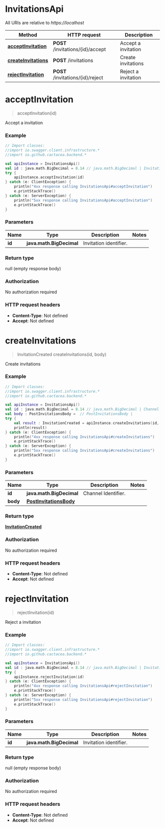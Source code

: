 # InvitationsApi

All URIs are relative to *https://localhost*

Method | HTTP request | Description
------------- | ------------- | -------------
[**acceptInvitation**](InvitationsApi.md#acceptInvitation) | **POST** /invitations/{id}/accept | Accept a invitation
[**createInvitations**](InvitationsApi.md#createInvitations) | **POST** /invitations | Create invitations
[**rejectInvitation**](InvitationsApi.md#rejectInvitation) | **POST** /invitations/{id}/reject | Reject a invitation


<a name="acceptInvitation"></a>
# **acceptInvitation**
> acceptInvitation(id)

Accept a invitation

### Example
```kotlin
// Import classes:
//import io.swagger.client.infrastructure.*
//import io.github.cactacea.backend.*

val apiInstance = InvitationsApi()
val id : java.math.BigDecimal = 8.14 // java.math.BigDecimal | Invitation identifier.
try {
    apiInstance.acceptInvitation(id)
} catch (e: ClientException) {
    println("4xx response calling InvitationsApi#acceptInvitation")
    e.printStackTrace()
} catch (e: ServerException) {
    println("5xx response calling InvitationsApi#acceptInvitation")
    e.printStackTrace()
}
```

### Parameters

Name | Type | Description  | Notes
------------- | ------------- | ------------- | -------------
 **id** | **java.math.BigDecimal**| Invitation identifier. |

### Return type

null (empty response body)

### Authorization

No authorization required

### HTTP request headers

 - **Content-Type**: Not defined
 - **Accept**: Not defined

<a name="createInvitations"></a>
# **createInvitations**
> InvitationCreated createInvitations(id, body)

Create invitations

### Example
```kotlin
// Import classes:
//import io.swagger.client.infrastructure.*
//import io.github.cactacea.backend.*

val apiInstance = InvitationsApi()
val id : java.math.BigDecimal = 8.14 // java.math.BigDecimal | Channel Identifier.
val body : PostInvitationsBody =  // PostInvitationsBody | 
try {
    val result : InvitationCreated = apiInstance.createInvitations(id, body)
    println(result)
} catch (e: ClientException) {
    println("4xx response calling InvitationsApi#createInvitations")
    e.printStackTrace()
} catch (e: ServerException) {
    println("5xx response calling InvitationsApi#createInvitations")
    e.printStackTrace()
}
```

### Parameters

Name | Type | Description  | Notes
------------- | ------------- | ------------- | -------------
 **id** | **java.math.BigDecimal**| Channel Identifier. |
 **body** | [**PostInvitationsBody**](PostInvitationsBody.md)|  |

### Return type

[**InvitationCreated**](InvitationCreated.md)

### Authorization

No authorization required

### HTTP request headers

 - **Content-Type**: Not defined
 - **Accept**: Not defined

<a name="rejectInvitation"></a>
# **rejectInvitation**
> rejectInvitation(id)

Reject a invitation

### Example
```kotlin
// Import classes:
//import io.swagger.client.infrastructure.*
//import io.github.cactacea.backend.*

val apiInstance = InvitationsApi()
val id : java.math.BigDecimal = 8.14 // java.math.BigDecimal | Invitation identifier.
try {
    apiInstance.rejectInvitation(id)
} catch (e: ClientException) {
    println("4xx response calling InvitationsApi#rejectInvitation")
    e.printStackTrace()
} catch (e: ServerException) {
    println("5xx response calling InvitationsApi#rejectInvitation")
    e.printStackTrace()
}
```

### Parameters

Name | Type | Description  | Notes
------------- | ------------- | ------------- | -------------
 **id** | **java.math.BigDecimal**| Invitation identifier. |

### Return type

null (empty response body)

### Authorization

No authorization required

### HTTP request headers

 - **Content-Type**: Not defined
 - **Accept**: Not defined

